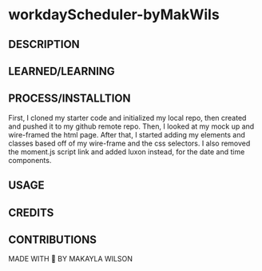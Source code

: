 # workdayScheduler-byMakWils


## DESCRIPTION


## LEARNED/LEARNING


## PROCESS/INSTALLTION
First, I cloned my starter code and initialized my local repo, then created and pushed it to my github remote repo. Then, I looked at my mock up and wire-framed the html page. After that, I started adding my elements and classes based off of my wire-frame and the css selectors. I also removed the moment.js script link and added luxon instead, for the date and time components. 

## USAGE


## CREDITS 


## CONTRIBUTIONS  
MADE WITH 💜 BY MAKAYLA WILSON